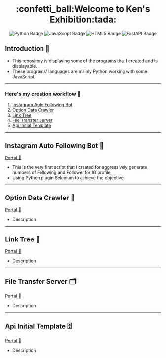 <h1 align="center">:confetti_ball:Welcome to Ken's Exhibition:tada:</h1>

<div align="center">
<a herf="https://github.com/Ken-Yeung/KensToolkit.git"><img src="https://img.shields.io/badge/python-3670A0?style=for-the-badge&logo=python&logoColor=ffdd54" alt="Python Badge"/></a>
<a herf="https://github.com/Ken-Yeung/KensToolkit.git"><img src="https://img.shields.io/badge/javascript-%23323330.svg?style=for-the-badge&logo=javascript&logoColor=%23F7DF1E" alt="JavaScript Badge"/></a>
<a herf="https://github.com/Ken-Yeung/KensToolkit.git"><img src="https://img.shields.io/badge/html5-%23E34F26.svg?style=for-the-badge&logo=html5&logoColor=white" alt="HTML5 Badge"/></a>
<a herf="https://github.com/Ken-Yeung/KensToolkit.git"><img src="https://img.shields.io/badge/FastAPI-005571?style=for-the-badge&logo=fastapi" alt="FastAPI Badge"/></a>
</div>

## Introduction :loudspeaker:
 - This repository is displaying some of the programs that I created and is displayable.
 - These programs' languages are mainly Python working with some JavaScript.
---
### Here's my creation workflow :receipt:
 1. [Instagram Auto Following Bot](#instagram-auto-following-bot-robot)
 2. [Option Data Crawler](#option-data-crawler-floppy_disk)
 3. [Link Tree](#link-tree-evergreen_tree)
 4. [File Transfer Server](#file-transfer-server-card_index_dividers)
 5. [Api Initial Template](#api-initial-template-file_cabinet)
---
## Instagram Auto Following Bot :robot:
[Portal :door:](https://github.com/Ken-Yeung/KensToolkit/tree/master/IgAutoFollow "Go to IgAutoFollow repo")
 - This is the very first script that I created for aggressively generate numbers of Following and Follower for IG profile
 - Using Python plugin Selenium to achieve the objective
---
## Option Data Crawler :floppy_disk:
[Portal :door:](https://github.com/Ken-Yeung/KensToolkit/tree/master/OptionCrawler "Go to OptionCrawler repo")
 - Description
---
## Link Tree :evergreen_tree:
[Portal :door:](https://github.com/Ken-Yeung/KensToolkit/tree/master/LinkDistributor "Go to LinkDistributor repo")
 - Description
---
## File Transfer Server :card_index_dividers:
[Portal :door:](https://github.com/Ken-Yeung/KensToolkit/tree/master/FilesTransferrer_one_direction "Go to FilesTransferrer_one_direction repo")
 - Description
---
## Api Initial Template :file_cabinet:
[Portal :door:](https://github.com/Ken-Yeung/KensToolkit/tree/master/FastApiTemplate "Go to FastApiTemplate repo")
 - Description
